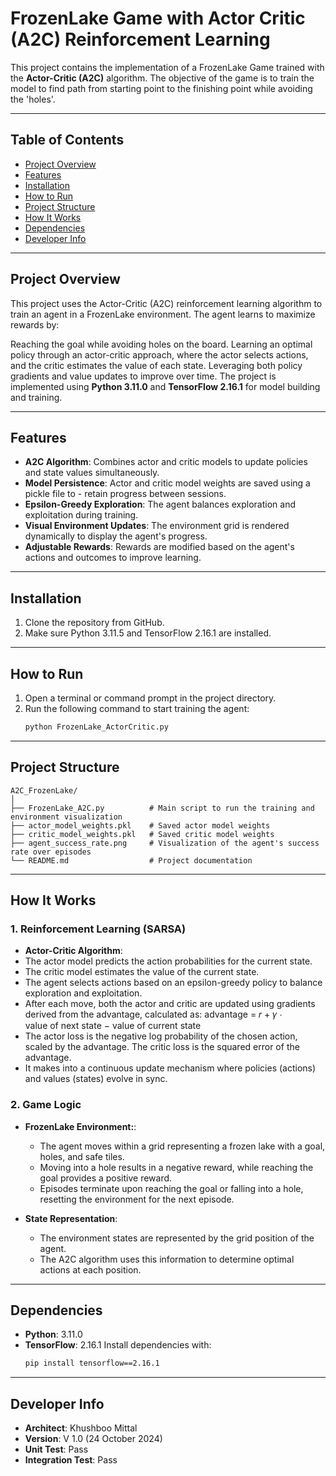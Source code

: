 # FrozenLake Game with Actor Critic (A2C) Reinforcement Learning

This project contains the implementation of a FrozenLake Game trained with the **Actor-Critic (A2C)** algorithm. The objective of the game is to train the model to find path from starting point to the finishing point while avoiding the 'holes'.

---

## Table of Contents
- [Project Overview](#project-overview)  
- [Features](#features)  
- [Installation](#installation)  
- [How to Run](#how-to-run)  
- [Project Structure](#project-structure)  
- [How It Works](#how-it-works)  
- [Dependencies](#dependencies)  
- [Developer Info](#developer-info)  

---

## Project Overview
This project uses the Actor-Critic (A2C) reinforcement learning algorithm to train an agent in a FrozenLake environment. The agent learns to maximize rewards by:

Reaching the goal while avoiding holes on the board.
Learning an optimal policy through an actor-critic approach, where the actor selects actions, and the critic estimates the value of each state.
Leveraging both policy gradients and value updates to improve over time.
The project is implemented using **Python 3.11.0** and **TensorFlow 2.16.1** for model building and training.

---

## Features
- **A2C Algorithm**: Combines actor and critic models to update policies and state values simultaneously.
- **Model Persistence**: Actor and critic model weights are saved using a pickle file to - retain progress between sessions.
- **Epsilon-Greedy Exploration**: The agent balances exploration and exploitation during training.
- **Visual Environment Updates**: The environment grid is rendered dynamically to display the agent's progress.
- **Adjustable Rewards**: Rewards are modified based on the agent's actions and outcomes to improve learning.

---

## Installation
1. Clone the repository from GitHub.
2. Make sure Python 3.11.5 and TensorFlow 2.16.1 are installed.

---

## How to Run
1. Open a terminal or command prompt in the project directory.
2. Run the following command to start training the agent:
   ```bash
   python FrozenLake_ActorCritic.py
   ```
   
---

## Project Structure
```
A2C_FrozenLake/
│
├── FrozenLake_A2C.py          # Main script to run the training and environment visualization
├── actor_model_weights.pkl    # Saved actor model weights
├── critic_model_weights.pkl   # Saved critic model weights
├── agent_success_rate.png     # Visualization of the agent's success rate over episodes
└── README.md                  # Project documentation

```

---

## How It Works

### 1. **Reinforcement Learning (SARSA)**
- **Actor-Critic Algorithm**:  
- The actor model predicts the action probabilities for the current state.
- The critic model estimates the value of the current state.
- The agent selects actions based on an epsilon-greedy policy to balance exploration and exploitation.
- After each move, both the actor and critic are updated using gradients derived from the advantage, calculated as:
advantage = 𝑟 + 𝛾 ⋅ value of next state − value of current state
- The actor loss is the negative log probability of the chosen action, scaled by the advantage. The critic loss is the squared error of the advantage.
- It makes into a continuous update mechanism where policies (actions) and values (states) evolve in sync.

### 2. **Game Logic**
- **FrozenLake Environment:**:  
  - The agent moves within a grid representing a frozen lake with a goal, holes, and safe tiles.
  - Moving into a hole results in a negative reward, while reaching the goal provides a positive reward.
  - Episodes terminate upon reaching the goal or falling into a hole, resetting the environment for the next episode.

- **State Representation**:  
  - The environment states are represented by the grid position of the agent.
  - The A2C algorithm uses this information to determine optimal actions at each position.

---

## Dependencies
- **Python**: 3.11.0  
- **TensorFlow**: 2.16.1 
   Install dependencies with:
   ```bash
   pip install tensorflow==2.16.1
   ```

---

## Developer Info
- **Architect**: Khushboo Mittal  
- **Version**: V 1.0 (24 October 2024)  
- **Unit Test**: Pass  
- **Integration Test**: Pass  
